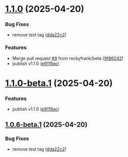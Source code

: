 # [1.1.0](https://github.com/rockyfrank/rc-joystick/compare/v1.0.5...v1.1.0) (2025-04-20)


### Bug Fixes

* remove test tag ([dda22c2](https://github.com/rockyfrank/rc-joystick/commit/dda22c257ef9d367f699ba4d40393206e3ae920a))


### Features

* Merge pull request [#9](https://github.com/rockyfrank/rc-joystick/issues/9) from rockyfrank/beta ([9f86242](https://github.com/rockyfrank/rc-joystick/commit/9f86242a1656620d70b8242010e084aae50fa498))
* publish v1.1.0 ([e9119ac](https://github.com/rockyfrank/rc-joystick/commit/e9119acd9c0c620216f1341f5a6e724cf09a1c0d))

# [1.1.0-beta.1](https://github.com/rockyfrank/rc-joystick/compare/v1.0.6-beta.1...v1.1.0-beta.1) (2025-04-20)


### Features

* publish v1.1.0 ([e9119ac](https://github.com/rockyfrank/rc-joystick/commit/e9119acd9c0c620216f1341f5a6e724cf09a1c0d))

## [1.0.6-beta.1](https://github.com/rockyfrank/rc-joystick/compare/v1.0.5...v1.0.6-beta.1) (2025-04-20)


### Bug Fixes

* remove test tag ([dda22c2](https://github.com/rockyfrank/rc-joystick/commit/dda22c257ef9d367f699ba4d40393206e3ae920a))
